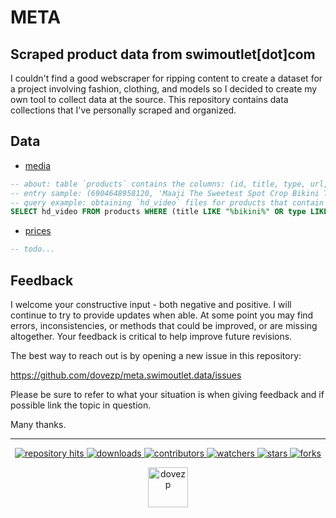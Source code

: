# META
## Scraped product data from swimoutlet[dot]com

I couldn't find a good webscraper for ripping content to create a dataset for a project involving fashion, clothing, and models so I decided to create my own tool to collect data at the source. This repository contains data collections that I've personally scraped and organized. 

## Data


* [media](https://github.com/dovezp/meta.swimoutlet.data/tree/media)
```sql
-- about: table `products` contains the columns: (id, title, type, url, meta, thumbnail, hd_images, sd_images, ld_images, hd_video, sd_video)
-- entry sample: (6904648958120, 'Maaji The Sweetest Spot Crop Bikini Top', 'Bikinis', 'https://www.swimoutlet.com/products/maaji-the-sweetest-spot-crop-bikini-top-8138372', 'https://www.swimoutlet.com/products/maaji-the-sweetest-spot-crop-bikini-top-8138372.js;https://www.swimoutlet.com/products/maaji-the-sweetest-spot-crop-bikini-top-8138372.json;', 'https://cdn.shopify.com/s/files/1/0248/3024/6994/products/6904648958120-2t.jpg?v=1633447544', '//cdn.shopify.com/s/files/1/0248/3024/6994/products/6904648958120-2t.jpg?v=1633447544;//cdn.shopify.com/s/files/1/0248/3024/6994/products/6904649220264-multi-1a.jpg?v=1633447547;//cdn.shopify.com/s/files/1/0248/3024/6994/products/6904649220264-multi-2a.jpg?v=1633447550;//cdn.shopify.com/s/files/1/0248/3024/6994/products/6904649220264-multi-3a.jpg?v=1633447553;//cdn.shopify.com/s/files/1/0248/3024/6994/products/6904649220264-multi-4a.jpg?v=1633447555;//cdn.shopify.com/s/files/1/0248/3024/6994/products/6904649220264-multi-5a.jpg?v=1633447558;//cdn.shopify.com/s/files/1/0248/3024/6994/products/6904649220264-multi-6a.jpg?v=1633447561;//cdn.shopify.com/s/files/1/0248/3024/6994/products/6904649220264-multi.jpg?v=1633447565;', '//cdn.shopify.com/s/files/1/0248/3024/6994/products/6904648958120-2t_473x.jpg?v=1633447544;//cdn.shopify.com/s/files/1/0248/3024/6994/products/6904649220264-multi-1a_473x.jpg?v=1633447547;//cdn.shopify.com/s/files/1/0248/3024/6994/products/6904649220264-multi-2a_473x.jpg?v=1633447550;//cdn.shopify.com/s/files/1/0248/3024/6994/products/6904649220264-multi-3a_473x.jpg?v=1633447553;//cdn.shopify.com/s/files/1/0248/3024/6994/products/6904649220264-multi-4a_473x.jpg?v=1633447555;//cdn.shopify.com/s/files/1/0248/3024/6994/products/6904649220264-multi-5a_473x.jpg?v=1633447558;//cdn.shopify.com/s/files/1/0248/3024/6994/products/6904649220264-multi-6a_473x.jpg?v=1633447561;//cdn.shopify.com/s/files/1/0248/3024/6994/products/6904649220264-multi_473x.jpg?v=1633447565;', '//cdn.shopify.com/s/files/1/0248/3024/6994/products/6904648958120-2t_160x.jpg?v=1633447544;//cdn.shopify.com/s/files/1/0248/3024/6994/products/6904649220264-multi-1a_160x.jpg?v=1633447547;//cdn.shopify.com/s/files/1/0248/3024/6994/products/6904649220264-multi-2a_160x.jpg?v=1633447550;//cdn.shopify.com/s/files/1/0248/3024/6994/products/6904649220264-multi-3a_160x.jpg?v=1633447553;//cdn.shopify.com/s/files/1/0248/3024/6994/products/6904649220264-multi-4a_160x.jpg?v=1633447555;//cdn.shopify.com/s/files/1/0248/3024/6994/products/6904649220264-multi-5a_160x.jpg?v=1633447558;//cdn.shopify.com/s/files/1/0248/3024/6994/products/6904649220264-multi-6a_160x.jpg?v=1633447561;//cdn.shopify.com/s/files/1/0248/3024/6994/products/6904649220264-multi_160x.jpg?v=1633447565;', 'https://cdn.shopify.com/videos/c/vp/c52dc7c9a2aa4e3db98f63c0960df812/c52dc7c9a2aa4e3db98f63c0960df812.HD-720p-4.5Mbps.mp4', 'https://cdn.shopify.com/videos/c/vp/c52dc7c9a2aa4e3db98f63c0960df812/c52dc7c9a2aa4e3db98f63c0960df812.SD-480p-1.5Mbps.mp4')
-- query example: obtaining `hd_video` files for products that contain the case insensitive word `bikini` 
SELECT hd_video FROM products WHERE (title LIKE "%bikini%" OR type LIKE "%bikini%") AND (hd_video IS NOT NULL AND hd_video != "")
```
* [prices](https://github.com/dovezp/meta.swimoutlet.data/tree/prices)
```sql
-- todo...
```

<!--  -->

## Feedback

I welcome your constructive input - both negative and positive. I will continue to try to provide updates when able. At some point you may find errors, inconsistencies, or methods that could be improved, or are missing altogether. Your feedback is critical to help improve future revisions.

The best way to reach out is by opening a new issue in this repository:

https://github.com/dovezp/meta.swimoutlet.data/issues

Please be sure to refer to what your situation is when giving feedback and if possible link the topic in question.

Many thanks.

<hr/>

<p align="center">
  <p align="center">
    <a href="https://hits.seeyoufarm.com/api/count/graph/dailyhits.svg?url=https://github.com/dovezp/meta.swimoutlet.data">
      <img src="https://hits.seeyoufarm.com/api/count/incr/badge.svg?url=https%3A%2F%2Fgithub.com%2Fdovezp%2Fmeta.swimoutlet.data&count_bg=%2379C83D&title_bg=%23555555&icon=&icon_color=%23E7E7E7&title=hits&edge_flat=true" alt="repository hits">
    </a>
    <a href="https://github.com/dovezp/meta.swimoutlet.data/releases">
      <img src="https://img.shields.io/github/downloads/dovezp/meta.swimoutlet.data/total?style=flat-square" alt="downloads"/>
    </a>
    <a href="https://github.com/dovezp/meta.swimoutlet.data/graphs/contributors">
      <img src="https://img.shields.io/github/contributors/dovezp/meta.swimoutlet.data?style=flat-square" alt="contributors"/>
    </a>
    <a href="https://github.com/dovezp/meta.swimoutlet.data/watchers">
      <img src="https://img.shields.io/github/watchers/dovezp/meta.swimoutlet.data?style=flat-square" alt="watchers"/>
    </a>
    <a href="https://github.com/dovezp/meta.swimoutlet.data/stargazers">
      <img src="https://img.shields.io/github/stars/dovezp/meta.swimoutlet.data?style=flat-square" alt="stars"/>
    </a>
    <a href="https://github.com/dovezp/meta.swimoutlet.data/network/members">
      <img src="https://img.shields.io/github/forks/dovezp/meta.swimoutlet.data?style=flat-square" alt="forks"/>
    </a>
  </p>
</p>

<p align="center">
  <a href="https://github.com/dovezp">
    <img width="64" heigth="64" src="https://avatars.githubusercontent.com/u/89095890" alt="dovezp"/>
  </a>  
</p>
